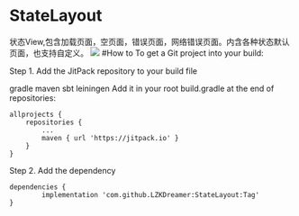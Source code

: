 # StateLayout
状态View,包含加载页面，空页面，错误页面，网络错误页面。内含各种状态默认页面，也支持自定义。
[![](https://jitpack.io/v/LZKDreamer/StateLayout.svg)](https://jitpack.io/#LZKDreamer/StateLayout)
#How to
To get a Git project into your build:

Step 1. Add the JitPack repository to your build file

gradle
maven
sbt
leiningen
Add it in your root build.gradle at the end of repositories:

	allprojects {
		repositories {
			...
			maven { url 'https://jitpack.io' }
		}
	}
Step 2. Add the dependency

	dependencies {
	        implementation 'com.github.LZKDreamer:StateLayout:Tag'
	}
